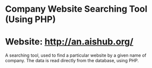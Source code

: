 # Company Website Searching Tool (Using PHP) 
# Website: http://an.aishub.org/
A searching tool, used to find a particular website by a given name of company. The data is read directly from the database, using PHP.
